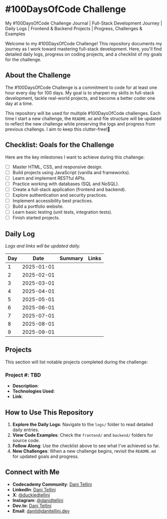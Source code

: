 # #100DaysOfCode Challenge

My #100DaysOfCode Challenge Journal | Full-Stack Development Journey | Daily Logs | Frontend &amp; Backend Projects | Progress, Challenges &amp; Examples

Welcome to my #100DaysOfCode Challenge! This repository documents my journey as I work toward mastering full-stack development. Here, you'll find detailed daily logs, progress on coding projects, and a checklist of my goals for the challenge.

## About the Challenge

The #100DaysOfCode Challenge is a commitment to code for at least one hour every day for 100 days. My goal is to sharpen my skills in full-stack development, tackle real-world projects, and become a better coder one day at a time.

This repository will be used for multiple #100DaysOfCode challenges. Each time I start a new challenge, the `README.md` and file structure will be updated to reflect the new challenge while preserving the logs and progress from previous challengs. I aim to keep this clutter-free!🧹

## Checklist: Goals for the Challenge

Here are the key milestones I want to achieve during this challenge:

- [ ] Master HTML, CSS, and responsive design.
- [ ] Build projects using JavaScript (vanilla and frameworks).
- [ ] Learn and implement RESTful APIs.
- [ ] Practice working with databases (SQL and NoSQL).
- [ ] Create a full-stack application (frontend and backend).
- [ ] Explore authentication and security practices.
- [ ] Implement accessibility best practices.
- [ ] Build a portfolio website.
- [ ] Learn basic testing (unit tests, integration tests).
- [ ] Finish started projects.

## Daily Log

*Logs and links will be updated daily.*

| Day | Date       | Summary                                       | Links                 |
|-----|------------|-----------------------------------------------|-----------------------|
| 1   | 2025-01-01 |
| 2   | 2025-02-01 |
| 3   | 2025-03-01 |
| 4   | 2025-04-01 |
| 5   | 2025-05-01 |
| 6   | 2025-06-01 |
| 7   | 2025-07-01 |
| 8   | 2025-08-01 |
| 9   | 2025-09-01 |

## Projects

This section will list notable projects completed during the challenge:

### Project #: TBD
- **Description**:
- **Technologies Used**:
- **Link**:

## How to Use This Repository

1. **Explore the Daily Logs**:
   Navigate to the `logs/` folder to read detailed daily entries.
2. **View Code Examples**:
   Check the `frontend/` and `backend/` folders for source code.
3. **Follow Along**:
   Use the checklist above to see what I've achieved so far.
4. **New Challenges**:
   When a new challenge begins, revisit the `README.md` for updated goals and progress.

## Connect with Me

- **Codecademy Community**: [Dani Tellini](https://community.codecademy.com/u/8e235244)
- **LinkedIn**: [Dani Tellini](https://www.linkedin.com/in/danitellini)
- **X**: [@duckiedtellini](https://x.com/duckiedtellini)
- **Instagram**: [@danidtellini](https://www.instagram.com/danidtellini)
- **Dev.to**: [Dani Tellini](https://dev.to/danitellini)
- **Email**: [danit@danitellini.dev](mailto:danit@danitellini.dev)
